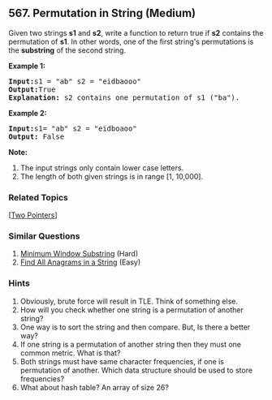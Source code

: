 <!--|This file generated by command(leetcode description); DO NOT EDIT.    |-->
<!--+----------------------------------------------------------------------+-->
<!--|@author    Openset <openset.wang@gmail.com>                           |-->
<!--|@link      https://github.com/openset                                 |-->
<!--|@home      https://github.com/openset/leetcode                        |-->
<!--+----------------------------------------------------------------------+-->

## 567. Permutation in String (Medium)

Given two strings <b>s1</b> and <b>s2</b>, write a function to return true if <b>s2</b> contains the permutation of <b>s1</b>. In other words, one of the first string's permutations is the <b>substring</b> of the second string.

<p><b>Example 1:</b><br />
<pre>
<b>Input:</b>s1 = "ab" s2 = "eidbaooo"
<b>Output:</b>True
<b>Explanation:</b> s2 contains one permutation of s1 ("ba").
</pre>
</p>

<p><b>Example 2:</b><br />
<pre>
<b>Input:</b>s1= "ab" s2 = "eidboaoo"
<b>Output:</b> False
</pre>
</p>

<p><b>Note:</b><br>
<ol>
<li>The input strings only contain lower case letters.</li>
<li>The length of both given strings is in range [1, 10,000].</li>
</ol>
</p>

### Related Topics
[[Two Pointers](https://github.com/openset/leetcode/tree/master/tag/two-pointers/README.md)]

### Similar Questions
  1. [Minimum Window Substring](https://github.com/openset/leetcode/tree/master/problems/minimum-window-substring) (Hard)
  1. [Find All Anagrams in a String](https://github.com/openset/leetcode/tree/master/problems/find-all-anagrams-in-a-string) (Easy)

### Hints
  1. Obviously, brute force will result in TLE. Think of something else.
  1. How will you check whether one string is a permutation of another string?
  1. One way is to sort the string and then compare. But, Is there a better way?
  1. If one string is a permutation of another string then they must one common metric. What is that?
  1. Both strings must have same character frequencies, if  one is permutation of another. Which data structure should be used to store frequencies?
  1. What about hash table?  An array of size 26?
